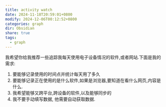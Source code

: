 ```yaml
---
title: activity watch
date: 2024-11-18T20:59:01+0800
modify: 2024-12-06T00:12:52+0800
categories: graph
dir: Obsidian
share: true
tags:
  - graph
---
```


我希望你给我推荐一些追踪我每天使用电子设备情况的软件,或者网站.下面是我的需求:  

1. 要能够记录使用的时间点并统计每天用了多久  
2. 要能够记录正在使用的是什么软件,如果是浏览器,要知道在看什么网页,内容是什么.  
3. 我希望能够又跨平台,跨设备的软件,以及能够同步的
4. 我不要手动填写数据, 他需要自动获取数据.
